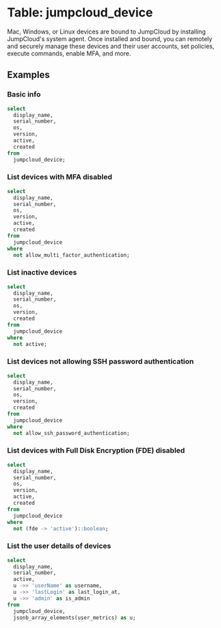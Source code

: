 # Table: jumpcloud_device

Mac, Windows, or Linux devices are bound to JumpCloud by installing JumpCloud's system agent. Once installed and bound, you can remotely and securely manage these devices and their user accounts, set policies, execute commands, enable MFA, and more.

## Examples

### Basic info

```sql
select
  display_name,
  serial_number,
  os,
  version,
  active,
  created
from
  jumpcloud_device;
```

### List devices with MFA disabled

```sql
select
  display_name,
  serial_number,
  os,
  version,
  active,
  created
from
  jumpcloud_device
where
  not allow_multi_factor_authentication;
```

### List inactive devices

```sql
select
  display_name,
  serial_number,
  os,
  version,
  created
from
  jumpcloud_device
where
  not active;
```

### List devices not allowing SSH password authentication

```sql
select
  display_name,
  serial_number,
  os,
  version,
  created
from
  jumpcloud_device
where
  not allow_ssh_password_authentication;
```

### List devices with Full Disk Encryption (FDE) disabled

```sql
select
  display_name,
  serial_number,
  os,
  version,
  active,
  created
from
  jumpcloud_device
where
  not (fde -> 'active')::boolean;
```

### List the user details of devices

```sql
select
  display_name,
  serial_number,
  active,
  u ->> 'userName' as username,
  u ->> 'lastLogin' as last_login_at,
  u ->> 'admin' as is_admin
from
  jumpcloud_device,
  jsonb_array_elements(user_metrics) as u;
```
